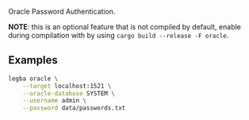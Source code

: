 Oracle Password Authentication.

**NOTE**: this is an optional feature that is not compiled by default, enable during compilation with by using `cargo build --release -F oracle`.

## Examples 

```sh
legba oracle \
    --target localhost:1521 \
    --oracle-database SYSTEM \
    --username admin \
    --password data/passwords.txt
```
